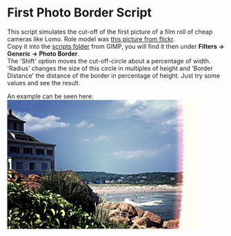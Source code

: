 # First Photo Border Script

This script simulates the cut-off of the first picture of a film roll of cheap cameras like Lomo. Role model was [this picture from flickr](https://www.flickr.com/photos/conwayl/531028738/).  
Copy it into the [scripts folder](https://docs.gimp.org/2.10/en/install-script-fu.html) from GIMP, you will find it then under **Filters → Generic → Photo Border**.  
The 'Shift' option moves the cut-off-circle about a percentage of width. 'Radius' changes the size of this circle in multiples of height and 'Border Distance' the distance of the border in percentage of height. Just try some values and see the result.

An example can be seen here:  
<img src="photo-border.jpg" alt="Harbor - Aged Version" width="450">